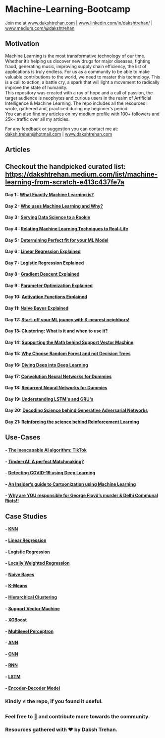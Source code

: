 # Machine-Learning-Bootcamp

Join me at www.dakshtrehan.com | www.linkedin.com/in/dakshtrehan/ | www.medium.com/@dakshtrehan

## Motivation
Machine Learning is the most transformative technology of our time. Whether it’s helping us discover new drugs for major diseases, fighting fraud, generating music, improving supply chain efficiency, the list of applications is truly endless. For us as a community to be able to make valuable contributions to the world, we need to master this technology. This is a call to action, a battle cry, a spark that will light a movement to radically improve the state of humanity.<br> 
This repository was created with a ray of hope and a call of passion, the target audience is neophytes and curious users in the realm of Artificial Intelligence & Machine Learning. The repo includes all the resources I wrote, gathered and, practiced during my beginner's period.<br>
You can also find my articles on my [medium profile](www.medium.com/@dakshtrehan) with 100+ followers and 25k+ traffic over all my articles.

For any feedback or suggestion you can contact me at: daksh.trehan@hotmail.com | www.dakshtrehan.com

## Articles

## Checkout the handpicked curated list: https://dakshtrehan.medium.com/list/machine-learning-from-scratch-e413c437fe7a

#### Day 1 : [What Exactly Machine Learning is?](https://medium.com/@dakshtrehan/what-exactly-machine-learning-is-1746c9d151ed)
#### Day 2 : [Who uses Machine Learning and Why?](https://medium.com/@dakshtrehan/who-uses-machine-learning-and-why-c729c689dea3)
#### Day 3 : [Serving Data Science to a Rookie](https://medium.com/towards-artificial-intelligence/serving-data-science-to-a-rookie-b03af9ea99a2)
#### Day 4 : [Relating Machine Learning Techniques to Real-Life](https://levelup.gitconnected.com/relating-machine-learning-techniques-to-real-life-4dafd626fdff)
#### Day 5 : [Determining Perfect fit for your ML Model](https://medium.com/datadriveninvestor/determining-perfect-fit-for-your-ml-model-339459eef670)
#### Day 6 : [Linear Regression Explained](https://medium.com/towards-artificial-intelligence/linear-regression-explained-f5cc85ae2c5c)
#### Day 7 : [Logistic Regression Explained](https://towardsdatascience.com/logistic-regression-explained-ef1d816ea85a)
#### Day 8 : [Gradient Descent Explained](https://towardsdatascience.com/gradient-descent-explained-9b953fc0d2c)
#### Day 9 : [Parameter Optimization Explained](https://towardsdatascience.com/parameters-optimization-explained-876561853de0)
#### Day 10: [Activation Functions Explained](https://medium.com/analytics-vidhya/activation-functions-explained-8690ea7bdec9)
#### Day 11: [Naive Bayes Explained](https://medium.com/swlh/things-you-never-knew-about-naive-bayes-eb84b6ee039a)
#### Day 12: [Start-off your ML jouney with K-nearest neighbors!](https://medium.com/towards-artificial-intelligence/start-off-your-ml-journey-with-k-nearest-neighbors-f72a122f428)
#### Day 13: [Clustering: What is it and when to use it?](https://medium.com/towards-artificial-intelligence/clustering-what-it-is-when-to-use-it-a612bbe95881)
#### Day 14: [Supporting the Math behind Support Vector Machine](https://medium.com/towards-artificial-intelligence/supporting-the-math-behind-supporting-vector-machines-d46e94b23b9d)
#### Day 15: [Why Choose Random Forest and not Decision Trees](https://medium.com/towards-artificial-intelligence/why-choose-random-forest-and-not-decision-trees-a28278daa5d)
#### Day 16: [Diving Deep into Deep Learning](https://medium.com/towards-artificial-intelligence/diving-deep-into-deep-learning-f34497c18f11)
#### Day 17: [Convolution Neural Networks for Dummies](https://medium.com/towards-artificial-intelligence/convolutional-neural-networks-for-dummies-afd7166cd9e)
#### Day 18: [Recurrent Neural Networks for Dummies](https://medium.com/towards-artificial-intelligence/recurrent-neural-networks-for-dummies-8d2c4c725fbe)
#### Day 19: [Understanding LSTM's and GRU's](https://medium.com/@dakshtrehan/understanding-lstms-and-gru-s-b69749acaa35)
#### Day 20: [Decoding Science behind Generative Adversarial Networks](https://medium.com/towards-artificial-intelligence/decoding-science-behind-generative-adversarial-networks-4d188a67d863)
#### Day 21: [Reinforcing the science behind Reinforcement Learning](https://medium.com/@dakshtrehan/reinforcing-the-science-behind-reinforcement-learning-d2643ca39b51)

## Use-Cases

#### - [The inescapable AI algorithm: TikTok](https://towardsdatascience.com/the-inescapable-ai-algorithm-tiktok-ad4c6fd981b8)
#### - [Tinder+AI: A perfect Matchmaking?](https://medium.com/@dakshtrehan/tinder-ai-a-perfect-matchmaking-b0a7b916e271)
#### - [Detecting COVID-19 using Deep Learning](https://towardsdatascience.com/detecting-covid-19-using-deep-learning-262956b6f981)
#### - [An Insider’s guide to Cartoonization using Machine Learning](https://medium.com/towards-artificial-intelligence/an-insiders-guide-to-cartoonization-using-machine-learning-ce3648adfe8)
#### - [Why are YOU responsible for George Floyd’s murder & Delhi Communal Riots!!](https://medium.com/@dakshtrehan/why-are-you-responsible-for-george-floyds-murder-delhi-communal-riots-4c1edb7acbc5)

## Case Studies
 
#### - [KNN](https://github.com/dakshtrehan/Machine-Learning-Bootcamp/tree/master/Case-studies/KNN)
#### - [Linear Regression](https://github.com/dakshtrehan/Machine-Learning-Bootcamp/tree/master/Case-studies/Linear%20Regression)
#### - [Logistic Regression](https://github.com/dakshtrehan/Machine-Learning-Bootcamp/tree/master/Case-studies/Logistic%20Regression)
#### - [Locally Weighted Regression](https://github.com/dakshtrehan/Machine-Learning-Bootcamp/tree/master/Case-studies/Locally%20Weighted%20Regression)
#### - [Naive Bayes](https://github.com/dakshtrehan/Machine-Learning-Bootcamp/tree/master/Case-studies/Naive%20Bayes)
#### - [K-Means](https://github.com/dakshtrehan/Machine-Learning-Bootcamp/tree/master/Case-studies/K-means)
#### - [Hierarchical Clustering](https://github.com/dakshtrehan/Machine-Learning-Bootcamp/tree/master/Case-studies/Hierarchical%20Clustering)
#### - [Support Vector Machine](https://github.com/dakshtrehan/Machine-Learning-Bootcamp/tree/master/Case-studies/Support%20Vector%20Machine)
#### - [XGBoost](https://github.com/dakshtrehan/Machine-Learning-Bootcamp/tree/master/Case-studies/XGBoost)
#### - [Multilevel Perceptron](https://github.com/dakshtrehan/Machine-Learning-Bootcamp/tree/master/Case-studies/Perceptron)
#### - [ANN](https://github.com/dakshtrehan/Machine-Learning-Bootcamp/tree/master/Case-studies/ANN)
#### - [CNN](https://github.com/dakshtrehan/Covid-19-Detection)
#### - [RNN](https://github.com/dakshtrehan/Machine-Learning-Bootcamp/tree/master/Case-studies/RNN)
#### - [LSTM](https://github.com/dakshtrehan/AI-Music-Generation)
#### - [Encoder-Decoder Model](https://github.com/dakshtrehan/Image-Captioning-Bot)

### Kindly :star: the repo, if you found it useful.
### Feel free to :fork_and_knife: and contribute more towards the community. 
### Resources gathered with ❤ by Daksh Trehan.
